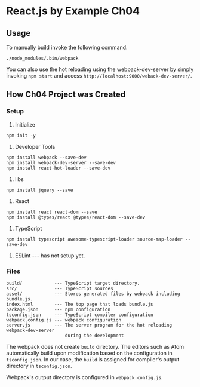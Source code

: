 # React.js by Example Ch04

## Usage

To manually build invoke the following command.
```
./node_modules/.bin/webpack
```
You can also use the hot reloading using the webpack-dev-server by simply
invoking `npm start` and access `http://localhost:9000/weback-dev-server/`.


## How Ch04 Project was Created

### Setup

1. Initialize
```
npm init -y
```

1. Developer Tools
```
npm install webpack --save-dev
npm install webpack-dev-server --save-dev
npm install react-hot-loader --save-dev
```

1. libs
```
npm install jquery --save
```

1. React
```
npm install react react-dom --save
npm install @types/react @types/react-dom --save-dev
```

1. TypeScript
```
npm install typescript awesome-typescript-loader source-map-loader --save-dev
```

1. ESLint --- has not setup yet.

### Files

```
build/            --- TypeScript target directory.
src/              --- TypeScript sources
asset/            --- Stores generated files by webpack including bundle.js.
index.html        --- The top page that loads bundle.js
package.json      --- npm configuration
tsconfig.json     --- TypeScript compiler configuration
webpack.config.js --- webpack configuration
server.js         --- The server program for the hot reloading webpack-dev-server
                      during the development
```

The webpack does not create `build` directory.  The editors such as Atom automatically build upon modification based on the configuration in `tsconfig.json`.  In our case, the `build` is assigned for compiler's output directory in `tsconfig.json`.

Webpack's output directory is configured in `webpack.config.js`.
